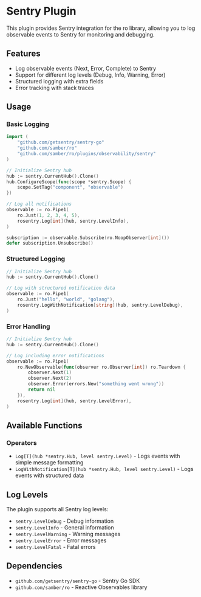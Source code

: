 # Sentry Plugin

This plugin provides Sentry integration for the ro library, allowing you to log observable events to Sentry for monitoring and debugging.

## Features

- Log observable events (Next, Error, Complete) to Sentry
- Support for different log levels (Debug, Info, Warning, Error)
- Structured logging with extra fields
- Error tracking with stack traces

## Usage

### Basic Logging

```go
import (
    "github.com/getsentry/sentry-go"
    "github.com/samber/ro"
    "github.com/samber/ro/plugins/observability/sentry"
)

// Initialize Sentry hub
hub := sentry.CurrentHub().Clone()
hub.ConfigureScope(func(scope *sentry.Scope) {
    scope.SetTag("component", "observable")
})

// Log all notifications
observable := ro.Pipe1(
    ro.Just(1, 2, 3, 4, 5),
    rosentry.Log[int](hub, sentry.LevelInfo),
)

subscription := observable.Subscribe(ro.NoopObserver[int]())
defer subscription.Unsubscribe()
```

### Structured Logging

```go
// Initialize Sentry hub
hub := sentry.CurrentHub().Clone()

// Log with structured notification data
observable := ro.Pipe1(
    ro.Just("hello", "world", "golang"),
    rosentry.LogWithNotification[string](hub, sentry.LevelDebug),
)
```

### Error Handling

```go
// Initialize Sentry hub
hub := sentry.CurrentHub().Clone()

// Log including error notifications
observable := ro.Pipe1(
    ro.NewObservable(func(observer ro.Observer[int]) ro.Teardown {
        observer.Next(1)
        observer.Next(2)
        observer.Error(errors.New("something went wrong"))
        return nil
    }),
    rosentry.Log[int](hub, sentry.LevelError),
)
```

## Available Functions

### Operators

- `Log[T](hub *sentry.Hub, level sentry.Level)` - Logs events with simple message formatting
- `LogWithNotification[T](hub *sentry.Hub, level sentry.Level)` - Logs events with structured data

## Log Levels

The plugin supports all Sentry log levels:

- `sentry.LevelDebug` - Debug information
- `sentry.LevelInfo` - General information
- `sentry.LevelWarning` - Warning messages
- `sentry.LevelError` - Error messages
- `sentry.LevelFatal` - Fatal errors

## Dependencies

- `github.com/getsentry/sentry-go` - Sentry Go SDK
- `github.com/samber/ro` - Reactive Observables library 